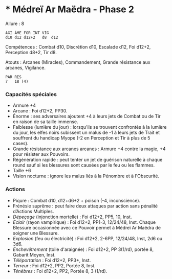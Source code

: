 # * Médreï Ar Maëdra - Phase 2

Allure : 8

	AGI	ÂME	FOR	INT	VIG
	d10	d12	d12+2	d8	d12

Compétences : Combat d10, Discrétion d10, Escalade d12, Foi d12+2, Perception d8+2, Tir d8.

Atouts : Arcanes (Miracles), Commandement, Grande résistance aux arcanes, Vigilance.

	PAR	RES
	7	18 (4)

### Capacités spéciales
- Armure +4
- Arcane : Foi d12+2, PP30.
- Énorme : ses adversaires ajoutent +4 à leurs jets de Combat ou de Tir en raison de sa taille immense.
- Faiblesse (lumière du jour) : lorsqu'ils se trouvent confrontés à la lumière du jour, les elfes noirs subissent un malus de -1 à leurs jets de Trait et souffrent du handicap Myope (-2 en Perception et Tir à plus de 5 cases).
- Grande résistance aux arcanes arcanes : Armure +4 contre la magie, +4 pour résister aux Pouvoirs.
- Régénération rapide : peut tenter un jet de guérison naturelle à chaque round sauf si les blessures sont causées par le feu ou les flammes.
- Taille +6
- Vision nocturne : ignore les malus liés à la Pénombre et à l'Obscurité.

### Actions
- Piqure : Combat d10, d12+d6+2 + poison (-4, inconscience).
- Frénésie suprême : peut faire deux attaques par action sans pénalité d’Actions Multiples.
- _Dépeçage_ (injonction mortelle) : Foi d12+2, PP5, 10, Inst.
- _Eclair_ (rayon vampirique) : Foi d12+2, PP1-3, 12/24/48, Inst. Chaque Blessure occasionnée avec ce Pouvoir permet à Médreï Ar Maëdra de soigner une Blessure.
- _Explosion_ (feu ou électricité) : Foi d12+2, 2-6PP, 12/24/48, Inst, 2d6 ou 3d6.
- _Enchevêtrement_ (toile d'araignée) : Foi d12+2, PP 3(1/rd), portée 8, Gabarit Moyen, Inst.
- _Téléportation_ : Foi d12+2, PP3+, Inst.
- _Terreur_ : Foi d12+2, PP2, Portée 8, Inst.
- _Ténèbres_ : Foi d12+2, PP2, Portée 8, 3 (1/rd).
